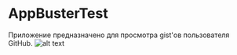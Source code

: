 # AppBusterTest
Приложение предназначено для просмотра gist'ов пользователя GitHub.
![alt text](https://ibb.co/TqgnRhf)
